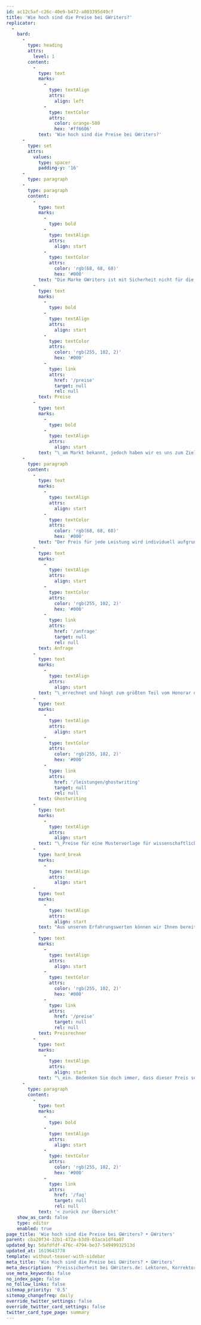 ```yaml
---
id: ac12c5af-c26c-40e9-b472-a803395d49cf
title: 'Wie hoch sind die Preise bei GWriters?'
replicator:
  -
    bard:
      -
        type: heading
        attrs:
          level: 1
        content:
          -
            type: text
            marks:
              -
                type: textAlign
                attrs:
                  align: left
              -
                type: textColor
                attrs:
                  color: orange-500
                  hex: '#ff6606'
            text: 'Wie hoch sind die Preise bei GWriters?'
      -
        type: set
        attrs:
          values:
            type: spacer
            padding-y: '16'
      -
        type: paragraph
      -
        type: paragraph
        content:
          -
            type: text
            marks:
              -
                type: bold
              -
                type: textAlign
                attrs:
                  align: start
              -
                type: textColor
                attrs:
                  color: 'rgb(68, 68, 68)'
                  hex: '#000'
            text: "Die Marke GWriters ist mit Sicherheit nicht für die günstigsten\_"
          -
            type: text
            marks:
              -
                type: bold
              -
                type: textAlign
                attrs:
                  align: start
              -
                type: textColor
                attrs:
                  color: 'rgb(255, 102, 2)'
                  hex: '#000'
              -
                type: link
                attrs:
                  href: '/preise'
                  target: null
                  rel: null
            text: Preise
          -
            type: text
            marks:
              -
                type: bold
              -
                type: textAlign
                attrs:
                  align: start
            text: "\_am Markt bekannt, jedoch haben wir es uns zum Ziel gesetzt, ein solides Leistungsspektrum mit ausgezeichneter Qualität zu einem sehr angemessenen Preis anzubieten."
      -
        type: paragraph
        content:
          -
            type: text
            marks:
              -
                type: textAlign
                attrs:
                  align: start
              -
                type: textColor
                attrs:
                  color: 'rgb(68, 68, 68)'
                  hex: '#000'
            text: "Der Preis für jede Leistung wird individuell aufgrund Ihrer\_"
          -
            type: text
            marks:
              -
                type: textAlign
                attrs:
                  align: start
              -
                type: textColor
                attrs:
                  color: 'rgb(255, 102, 2)'
                  hex: '#000'
              -
                type: link
                attrs:
                  href: '/anfrage'
                  target: null
                  rel: null
            text: Anfrage
          -
            type: text
            marks:
              -
                type: textAlign
                attrs:
                  align: start
            text: "\_errechnet und hängt zum größten Teil vom Honorar des Freiberuflers ab. Wir verstehen uns als qualitativ hochwertiger Anbieter und liefern unseren Kunden dementsprechende Arbeiten. Demnach sollte klar sein, dass zum Beispiel für die\_"
          -
            type: text
            marks:
              -
                type: textAlign
                attrs:
                  align: start
              -
                type: textColor
                attrs:
                  color: 'rgb(255, 102, 2)'
                  hex: '#000'
              -
                type: link
                attrs:
                  href: '/leistungen/ghostwriting'
                  target: null
                  rel: null
            text: Ghostwriting
          -
            type: text
            marks:
              -
                type: textAlign
                attrs:
                  align: start
            text: "\_Preise für eine Mustervorlage für wissenschaftliche Arbeiten im Bereich um 20,- € pro Seite nicht realistisch sind. Hier sollten Sie selbst entscheiden, ob Sie Wert auf Qualität oder auf einen niedrigen Preis setzen. Wenn Sie auf der Suche nach Letzterem sind, sind wir der falsche Ansprechpartner."
          -
            type: hard_break
            marks:
              -
                type: textAlign
                attrs:
                  align: start
          -
            type: text
            marks:
              -
                type: textAlign
                attrs:
                  align: start
            text: "Aus unseren Erfahrungswerten können wir Ihnen bereits vor der Anfrage eine Vorstellung zum Preis der von Ihnen geforderten Leistung geben. Geben Sie dafür einfach Ihre Daten in den\_"
          -
            type: text
            marks:
              -
                type: textAlign
                attrs:
                  align: start
              -
                type: textColor
                attrs:
                  color: 'rgb(255, 102, 2)'
                  hex: '#000'
              -
                type: link
                attrs:
                  href: '/preise'
                  target: null
                  rel: null
            text: Preisrechner
          -
            type: text
            marks:
              -
                type: textAlign
                attrs:
                  align: start
            text: "\_ein. Bedenken Sie doch immer, dass dieser Preis sowohl nach oben, als auch nach unten variieren kann."
      -
        type: paragraph
        content:
          -
            type: text
            marks:
              -
                type: bold
              -
                type: textAlign
                attrs:
                  align: start
              -
                type: textColor
                attrs:
                  color: 'rgb(255, 102, 2)'
                  hex: '#000'
              -
                type: link
                attrs:
                  href: '/faq'
                  target: null
                  rel: null
            text: '< zurück zur Übersicht'
    show_as_card: false
    type: editor
    enabled: true
page_title: 'Wie hoch sind die Preise bei GWriters? • GWriters'
parent: cba20f34-32b1-472a-b3d9-03aca1df4a07
updated_by: 5dafdfdf-476c-4794-be37-54949932513d
updated_at: 1619643778
template: without-teaser-with-sidebar
meta_title: 'Wie hoch sind die Preise bei GWriters? • GWriters'
meta_description: 'Preissicherheit bei GWriters.de: Lektoren, Korrektoren, Übersetzer, Coaches finden & alles zum Thema Ghostwriting: Leistungen, Ablauf, Kosten & Preise.'
use_meta_keywords: false
no_index_page: false
no_follow_links: false
sitemap_priority: '0.5'
sitemap_changefreq: daily
override_twitter_settings: false
override_twitter_card_settings: false
twitter_card_type_page: summary
---
```

